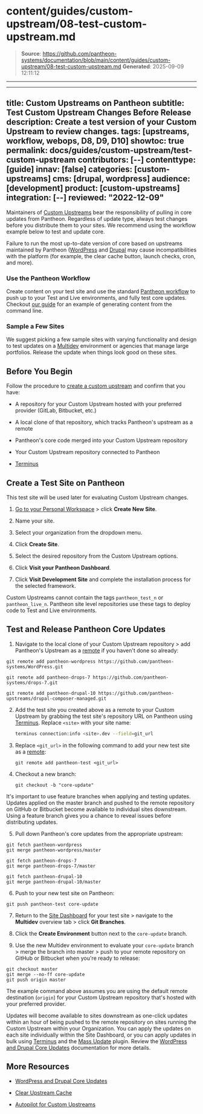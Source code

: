 # content/guides/custom-upstream/08-test-custom-upstream.md

> **Source**: https://github.com/pantheon-systems/documentation/blob/main/content/guides/custom-upstream/08-test-custom-upstream.md
> **Generated**: 2025-09-09 12:11:12

---

---
title: Custom Upstreams on Pantheon
subtitle: Test Custom Upstream Changes Before Release
description: Create a test version of your Custom Upstream to review changes.
tags: [upstreams, workflow, webops, D8, D9, D10]
showtoc: true
permalink: docs/guides/custom-upstream/test-custom-upstream
contributors: [--]
contenttype: [guide]
innav: [false]
categories: [custom-upstreams]
cms: [drupal, wordpress]
audience: [development]
product: [custom-upstreams]
integration: [--]
reviewed: "2022-12-09"
---


Maintainers of [Custom Upstreams](/guides/custom-upstream) bear the responsibility of pulling in core updates from Pantheon. Regardless of update type, always test changes before you distribute them to your sites. We recommend using the workflow example below to  test and update core.

<Alert title="Note" type="info">

Failure to run the most up-to-date version of core based on upstreams maintained by Pantheon ([WordPress](https://github.com/pantheon-systems/wordpress) and [Drupal](https://github.com/pantheon-upstreams/drupal-composer-managed.git) may cause incompatibilities with the platform (for example, the clear cache button, launch checks, cron, and more).

</Alert>

### Use the Pantheon Workflow

Create content on your test site and use the standard [Pantheon workflow](/pantheon-workflow) to push up to your Test and Live environments, and fully test core updates. Checkout [our guide](/drupal-commandline/#managing-content-configuration-and-code-across-environments) for an example of generating content from the command line.

### Sample a Few Sites

We suggest picking a few sample sites with varying functionality and design to test updates on a [Multidev](/guides/multidev) environment or agencies that manage large portfolios. Release the update when things look good on these sites.

## Before You Begin

Follow the procedure to [create a custom upstream](/guides/custom-upstream/create-custom-upstream) and confirm that you have:

- A repository for your Custom Upstream hosted with your preferred provider (GitLab, Bitbucket, etc.)

- A local clone of that repository, which tracks Pantheon's upstream as a remote

- Pantheon's core code merged into your Custom Upstream repository

- Your Custom Upstream repository connected to Pantheon

- [Terminus](/terminus)

## Create a Test Site on Pantheon

This test site will be used later for evaluating Custom Upstream changes.

1. [Go to your Personal Workspace](/guides/account-mgmt/workspace-sites-teams/workspaces#switch-between-workspaces) > click **Create New Site**.

1. Name your site.

1. Select your organization from the dropdown menu.

1. Click **Create Site**.

1. Select the desired repository from the Custom Upstream options.

1. Click **Visit your Pantheon Dashboard**.

1. Click **Visit Development Site** and complete the installation process for the selected framework.

<Alert title="Warning" type="danger">

Custom Upstreams cannot contain the tags `pantheon_test_n` or `pantheon_live_n`. Pantheon site level repositories use these tags to deploy code to Test and Live environments.

</Alert>

## Test and Release Pantheon Core Updates

1. Navigate to the local clone of your Custom Upstream repository > add Pantheon's Upstream as a [remote](https://git-scm.com/docs/git-remote) if you haven't done so already:

  <TabList>

  <Tab title="WordPress" id="wp1" active={true}>

  ```git
  git remote add pantheon-wordpress https://github.com/pantheon-systems/WordPress.git
  ```

  </Tab>

  <Tab title="Drupal 7" id="d71">

  ```git
  git remote add pantheon-drops-7 https://github.com/pantheon-systems/drops-7.git
  ```

  </Tab>

  <Tab title="Drupal (Latest)" id="d10">

  ```git
  git remote add pantheon-drupal-10 https://github.com/pantheon-upstreams/drupal-composer-managed.git
  ```

  </Tab>

  </TabList>

2. Add the test site you created above as a remote to your Custom Upstream by grabbing the test site's repository URL on Pantheon using [Terminus](/terminus). Replace `<site>` with your site name:

    ```bash
    terminus connection:info <site>.dev --field=git_url
    ```

3. Replace `<git_url>` in the following command to add your new test site as a [remote](https://git-scm.com/docs/git-remote):

    ```git
    git remote add pantheon-test <git_url>
    ```


4. Checkout a new branch:

    ```git
    git checkout -b "core-update"
    ```

  It's important to use feature branches when applying and testing updates. Updates applied on the master branch and pushed to the remote repository on GitHub or Bitbucket become available to individual sites downstream. Using a feature branch gives you a chance to reveal issues before distributing updates.

5. Pull down Pantheon's core updates from the appropriate upstream:

  <TabList>

  <Tab title="WordPress" id="wp" active={true}>

  ```git
  git fetch pantheon-wordpress
  git merge pantheon-wordpress/master
  ```

  </Tab>

  <Tab title="Drupal 7" id="d7">

  ```git
  git fetch pantheon-drops-7
  git merge pantheon-drops-7/master
  ```

  </Tab>

  <Tab title="Drupal (Latest)" id="d10">

  ```git
  git fetch pantheon-drupal-10
  git merge pantheon-drupal-10/master
  ```

  </Tab>

  </TabList>

6. Push to your new test site on Pantheon:

  ```git
  git push pantheon-test core-update
  ```

7. Return to the [Site Dashboard](/guides/account-mgmt/workspace-sites-teams/sites#site-dashboard) for your test site > navigate to the **Multidev** overview tab > click **Git Branches**.

8. Click the **Create Environment** button next to the `core-update` branch.

9. Use the new Multidev environment to evaluate your `core-update` branch > merge the branch into master > push to your remote repository on GitHub or Bitbucket when you're ready to release:

  ```git
  git checkout master
  git merge --no-ff core-update
  git push origin master
  ```

  The example command above assumes you are using the default remote destination (`origin`) for your Custom Upstream repository that's hosted with your preferred provider.

Updates will become available to sites downstream as one-click updates within an hour of being pushed to the remote repository on sites running the Custom Upstream within your Organization. You can apply the updates on each site individually within the Site Dashboard, or you can apply updates in bulk using [Terminus](/terminus) and the [Mass Update](/terminus/examples/#mass-update) plugin. Review the [WordPress and Drupal Core Updates](/core-updates) documentation for more details.

## More Resources

- [WordPress and Drupal Core Updates](/core-updates)

- [Clear Upstream Cache](/terminus/commands/site-upstream-clear-cache)

- [Autopilot for Custom Upstreams](/guides/autopilot-custom-upstream)

